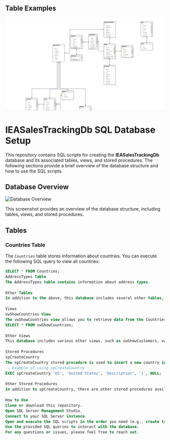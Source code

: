 ## Table Examples

![Table Examples](vindowsScreen.PNG)

# IEASalesTrackingDb SQL Database Setup

This repository contains SQL scripts for creating the **IEASalesTrackingDb** database and its associated tables, views, and stored procedures. The following sections provide a brief overview of the database structure and how to use the SQL scripts.

## Database Overview

![Database Overview](link_to_screenshot_image.png)

This screenshot provides an overview of the database structure, including tables, views, and stored procedures.

## Tables

### Countries Table

The `Countries` table stores information about countries. You can execute the following SQL query to view all countries:

```sql
SELECT * FROM Countries;
AddressTypes Table
The AddressTypes table contains information about address types.

Other Tables
In addition to the above, this database includes several other tables, such as Customers, Employees, Orders, Products, and more.

Views
vwShowCountries View
The vwShowCountries view allows you to retrieve data from the Countries table. You can execute the following SQL query to view countries through the view:
SELECT * FROM vwShowCountries;

Other Views
This database includes various other views, such as vwShowCustomers, vwShowOrders, and more.

Stored Procedures
spCreateCountry
The spCreateCountry stored procedure is used to insert a new country into the Countries table. You can use it as follows:
-- Example of using spCreateCountry
EXEC spCreateCountry 'US', 'United States', 'Description', '1', NULL;

Other Stored Procedures
In addition to spCreateCountry, there are other stored procedures available for managing the database.

How to Use
Clone or download this repository.
Open SQL Server Management Studio.
Connect to your SQL Server instance.
Open and execute the SQL scripts in the order you need (e.g., create tables, views, stored procedures).
Use the provided SQL queries to interact with the database.
For any questions or issues, please feel free to reach out.


